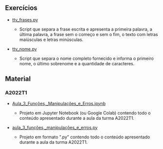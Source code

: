 ## Exercícios

- [ttv_frases.py](https://github.com/Wilberhg/python-rpa/blob/main/Aula3/Exerc%C3%ADcios/ttv_frases.py)

    - Script que separa a frase escrita e apresenta a primeira palavra, a última palavra, a frase sem o começo e sem o fim, o texto com letras maíúsculas e letras minúsculas.

- [ttv_nome.py](https://github.com/Wilberhg/python-rpa/blob/main/Aula3/Exerc%C3%ADcios/ttv_nome.py)

    - Script que separa o nome completo fornecido e informa o primeiro nome, o último sobrenome e a quantidade de caracteres.

## Material

### A2022T1

- [Aula_3_Funções,_Manipulações_e_Erros.ipynb](https://github.com/Wilberhg/python-rpa/blob/main/Aula3/Material/A2022T1/Aula_3_Fun%C3%A7%C3%B5es%2C_Manipula%C3%A7%C3%B5es_e_Erros.ipynb)

    - Projeto em Jupyter Notebook (ou Google Colab) contendo todo o conteúdo apresentado durante a aula da turma A2022T1.

- [aula_3_funções,_manipulações_e_erros.py](https://github.com/Wilberhg/python-rpa/blob/main/Aula3/Material/A2022T1/aula_3_fun%C3%A7%C3%B5es%2C_manipula%C3%A7%C3%B5es_e_erros.py)

    - Projeto em formato ".py" contendo todo o conteúdo apresentado durante a aula da turma A2022T1.